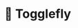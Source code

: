 # 🚀 Togglefly

[//]: # (Togglefly is an Open Source Project that allows you to deploy a Feature Toggle System through AWS technologies such as DynamoDB and Lambda Functions. This project includes those features:)

[//]: # ()
[//]: # ()
[//]: # (- 👌 Almost no configuration)

[//]: # ()
[//]: # (- 🤖 Simple RESTful API integration)

[//]: # ()
[//]: # (- 🚚 Isolated CLI)

[//]: # ()
[//]: # (- ❤️ GUI visualization included)

[//]: # ()
[//]: # (- 😍 Awesome DX inclined framework)

[//]: # ()
[//]: # ()
[//]: # (## Installation and Configuration)

[//]: # ()
[//]: # ()
[//]: # (```shell)

[//]: # ()
[//]: # (npm install -g @togglefly/cli)

[//]: # ()
[//]: # (```)

[//]: # ()
[//]: # ()
[//]: # (After that you can check if everything is working with `togglefly --version` or `tgf --version`.)

[//]: # ()
[//]: # ()
[//]: # (If it is working, then you can create an IAM user with full DynamoDB and Lambda Functions privilegies in your AWS console and set it up locally in your computer.)

[//]: # ()
[//]: # ()
[//]: # (## Usage)

[//]: # ()
[//]: # ()
[//]: # (You can deploy your AWS Lambda Functions with this command:)

[//]: # ()
[//]: # ()
[//]: # (```shell)

[//]: # ()
[//]: # (tgf deploy --region sa-east-1)

[//]: # ()
[//]: # (```)

[//]: # ()
[//]: # ()
[//]: # (If you want to test these features locally, you can launch it through `tgf launch`. If you don't provide the `local` as `true` Togglefly will use your AWS Cloud account. Otherwise, it will run an local instance of DynamoDB so you can test it. )

[//]: # ()
[//]: # ()
[//]: # (```shell)

[//]: # ()
[//]: # (tgf launch --local true)

[//]: # ()
[//]: # (```)

[//]: # ()
[//]: # ()
[//]: # (## Supported API)

[//]: # ()
[//]: # ()
[//]: # (This project supports the following relationships:)

[//]: # ()
[//]: # ()
[//]: # (- Features and Systems relationship )

[//]: # ()
[//]: # (- Features and Allowed Roles relationship )

[//]: # ()
[//]: # (- Users and Roles relationship)

[//]: # ()
[//]: # ()
[//]: # (## Support and Community)

[//]: # ()
[//]: # ()
[//]: # (If this project is useful for you or for your company, please consider supporting our project through sponsorship. Pull Request are welcome. )
